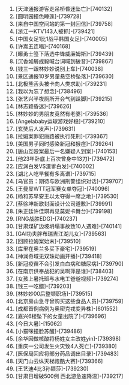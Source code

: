 
1. [天津通报游客走吊桥昏迷坠亡]-[740132]
1. [圆明园撞色睡莲]-[739728]
1. [来自中国空间站的第一封回信]-[739758]
1. [浙江一KTV143人被抓]-[739421]
1. [中国女足1比1战平韩国女足]-[740005]
1. [许嵩五连唱]-[740168]
1. [曝勇士签下落选中锋威廉姆斯]-[739439]
1. [沉香如屑成毅喊台词喊到破音]-[739867]
1. [钱三一跟林妙妙说别上车]-[740038]
1. [景区通报10岁男童悬空桥坠落]-[739630]
1. [北极熊舌头被卡向人类求助]-[739231]
1. [我以为忘了想念]-[738496]
1. [张艺兴半夜厕所开会气到跺脚]-[739215]
1. [林志颖昏迷]-[739626]
1. [林妙妙的男朋友竟然有老婆]-[739536]
1. [Angelababy运球游戏好稳]-[739210]
1. [玄奘后人发声]-[739631]
1. [拉姆案罪犯唐路被执行死刑]-[739367]
1. [美国男子同时感染新冠和猴痘]-[739264]
1. [唐山互殴案最后一名嫌疑人到案]-[740153]
1. [他23年卧底上百次曾身中13刀]-[739472]
1. [应渊白发VS渣爹白发]-[740002]
1. [湖北人吃早餐有多离谱]-[739715]
1. [乌官员：期待与欧洲刑警组织对话]-[739707]
1. [王曼昱WTT冠军赛女单夺冠]-[740096]
1. [杨和苏早安王以太夺得一席之地]-[739530]
1. [蔡徐坤新歌封面设计公司道歉]-[739991]
1. [朱正廷许佳琪再见莫妮卡舞台]-[739198]
1. [RNG战胜EDG]-[740237]
1. [甘肃煤矿边坡坍塌事故致10人遇难]-[740141]
1. [GAI功夫胖布瑞吉江湖儿女]-[739563]
1. [回顾拉姆案始末]-[739510]
1. [库里在奥兰多买下豪宅]-[739519]
1. [神澜奇域无双珠动画开播]-[739418]
1. [新冠疫苗不会引发白血病和糖尿病]-[739790]
1. [在南京供奉战犯的吴啊萍是谁]-[738403]
1. [女孩上暑托班与水电工爸爸视频]-[739274]
1. [钱三一吃醋]-[739203]
1. [林妙妙00后整顿职场]-[739515]
1. [北京房山急寻曾购买这些食品人员]-[739759]
1. [成都首例病例为奥密克戎变异株]-[601552]
1. [嘉兴6楼坠下的女童出院了]-[739696]
1. [今日大暑]-[15062]
1. [小猫咪撞脸苏醒]-[739486]
1. [余华因做核酸将杨姓女主改姓yin]-[739398]
1. [重庆一公司发生火灾致4人死亡]-[739380]
1. [医保局回应将部分药品调出目录]-[739483]
1. [天门山云纵天梯跑酷大赛]-[739366]
1. [王艺迪4比3孙颖莎]-[739230]
1. [甘肃日增破500例 西北游急速降温]-[739217]